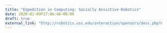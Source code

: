```yaml
---
title: "Expedition in Computing: Socially Assistive Robotics"
date: 2020-01-09T17:06:46-08:00
draft: true
external_link: "http://robotics.usc.edu/interaction/sponsors/desc.php?name=expeditions"
---
```


